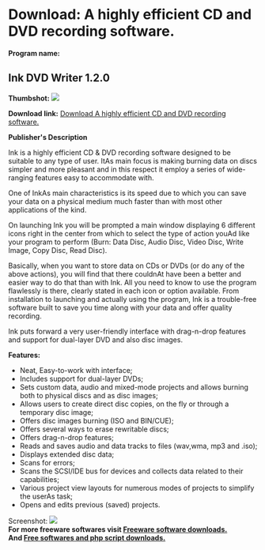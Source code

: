 # Download: A highly efficient CD and DVD recording software.

**Program name:**

## Ink DVD Writer 1.2.0

  
**Thumbshot:** ![](http://www.freewarefiles.com/screenshot/inkdvdbrnr_md.jpg)   
  
**Download link:** [Download A highly efficient CD and DVD recording software.](http://freesoftwares.boysofts.com/Ink-DVD-Writer_program_60310.html)  
  


**Publisher's Description**  
  


Ink is a highly efficient CD & DVD recording software designed to be suitable to any type of user. ItAs main focus is making burning data on discs simpler and more pleasant and in this respect it employ a series of wide-ranging features easy to accommodate with. 

One of InkAs main characteristics is its speed due to which you can save your data on a physical medium much faster than with most other applications of the kind.

On launching Ink you will be prompted a main window displaying 6 different icons right in the center from which to select the type of action youAd like your program to perform (Burn: Data Disc, Audio Disc, Video Disc, Write Image, Copy Disc, Read Disc).

Basically, when you want to store data on CDs or DVDs (or do any of the above actions), you will find that there couldnAt have been a better and easier way to do that than with Ink. All you need to know to use the program flawlessly is there, clearly stated in each icon or option available. From installation to launching and actually using the program, Ink is a trouble-free software built to save you time along with your data and offer quality recording.

Ink puts forward a very user-friendly interface with drag-n-drop features and support for dual-layer DVD and also disc images.

**Features:**

  * Neat, Easy-to-work with interface; 
  * Includes support for dual-layer DVDs; 
  * Sets custom data, audio and mixed-mode projects and allows burning both to physical discs and as disc images; 
  * Allows users to create direct disc copies, on the fly or through a temporary disc image; 
  * Offers disc images burning (ISO and BIN/CUE); 
  * Offers several ways to erase rewritable discs; 
  * Offers drag-n-drop features; 
  * Reads and saves audio and data tracks to files (wav,wma, mp3 and .iso); 
  * Displays extended disc data; 
  * Scans for errors; 
  * Scans the SCSI/IDE bus for devices and collects data related to their capabilities; 
  * Various project view layouts for numerous modes of projects to simplify the userAs task; 
  * Opens and edits previous (saved) projects. 

  
  
Screenshot: ![](http://www.freewarefiles.com/screenshot/inkdvdbrnr.jpg)   
**For more freeware softwares visit [Freeware software downloads.](http://freesoftwares.boysofts.com/)**   
**And [Free softwares and php script downloads.](http://www.boysofts.com/)**
